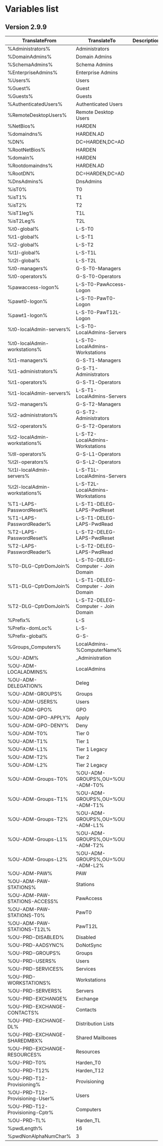 # Variables list  
## Version 2.9.9  
  
TranslateFrom | TranslateTo | Description
---|---|---
%Administrators%|Administrators|
%DomainAdmins%|Domain Admins|
%SchemaAdmins%|Schema Admins|
%EnterpriseAdmins%|Enterprise Admins|
%Users%|Users|
%Guest%|Guest|
%Guests%|Guests|
%AuthenticatedUsers%|Authenticated Users|
%RemoteDesktopUsers%|Remote Desktop Users|
%NetBios%|HARDEN|
%domaindns%|HARDEN.AD|
%DN%|DC=HARDEN,DC=AD|
%RootNetBios%|HARDEN|
%domain%|HARDEN|
%Rootdomaindns%|HARDEN.AD|
%RootDN%|DC=HARDEN,DC=AD|
%DnsAdmins%|DnsAdmins|
%isT0%|T0|
%isT1%|T1|
%isT2%|T2|
%isT1leg%|T1L|
%isT2Leg%|T2L|
%t0-global%|L-S-T0|
%t1-global%|L-S-T1|
%t2-global%|L-S-T2|
%t1l-global%|L-S-T1L|
%t2l-global%|L-S-T2L|
%t0-managers%|G-S-T0-Managers|
%t0-operators%|G-S-T0-Operators|
%pawaccess-logon%|L-S-T0-PawAccess-Logon|
%pawt0-logon%|L-S-T0-PawT0-Logon|
%pawt1-logon%|L-S-T0-PawT12L-Logon|
%t0-localAdmin-servers%|L-S-T0-LocalAdmins-Servers|
%t0-localAdmin-workstations%|L-S-T0-LocalAdmins-Workstations|
%t1-managers%|G-S-T1-Managers|
%t1-administrators%|G-S-T1-Administrators|
%t1-operators%|G-S-T1-Operators|
%t1-localAdmin-servers%|L-S-T1-LocalAdmins-Servers|
%t2-managers%|G-S-T2-Managers|
%t2-administrators%|G-S-T2-Administrators|
%t2-operators%|G-S-T2-Operators|
%t2-localAdmin-workstations%|L-S-T2-LocalAdmins-Workstations|
%tll-operators%|G-S-L1-Operators|
%t2l-operators%|G-S-L2-Operators|
%t1l-localAdmin-servers%|L-S-T1L-LocalAdmins-Servers|
%t2l-localAdmin-workstations%|L-S-T2L-LocalAdmins-Workstations|
%T1-LAPS-PasswordReset%|L-S-T1-DELEG-LAPS-PwdReset|
%T1-LAPS-PasswordReader%|L-S-T1-DELEG-LAPS-PwdRead|
%T2-LAPS-PasswordReset%|L-S-T2-DELEG-LAPS-PwdReset|
%T2-LAPS-PasswordReader%|L-S-T2-DELEG-LAPS-PwdRead|
%T0-DLG-CptrDomJoin%|L-S-T0-DELEG-Computer - Join Domain|
%T1-DLG-CptrDomJoin%|L-S-T1-DELEG-Computer - Join Domain|
%T2-DLG-CptrDomJoin%|L-S-T2-DELEG-Computer - Join Domain|
%Prefix%|L-S|
%Prefix-domLoc%|L-S-|
%Prefix-global%|G-S-|
%Groups_Computers%|LocalAdmins-%ComputerName%|
%OU-ADM%|_Administration|
%OU-ADM-LOCALADMINS%|LocalAdmins|
%OU-ADM-DELEGATION%|Deleg|
%OU-ADM-GROUPS%|Groups|
%OU-ADM-USERS%|Users|
%OU-ADM-GPO%|GPO|
%OU-ADM-GPO-APPLY%|Apply|
%OU-ADM-GPO-DENY%|Deny|
%OU-ADM-T0%|Tier 0|
%OU-ADM-T1%|Tier 1|
%OU-ADM-L1%|Tier 1 Legacy|
%OU-ADM-T2%|Tier 2|
%OU-ADM-L2%|Tier 2 Legacy|
%OU-ADM-Groups-T0%|%OU-ADM-GROUPS%,OU=%OU-ADM-T0%|
%OU-ADM-Groups-T1%|%OU-ADM-GROUPS%,OU=%OU-ADM-T1%|
%OU-ADM-Groups-T2%|%OU-ADM-GROUPS%,OU=%OU-ADM-L1%|
%OU-ADM-Groups-L1%|%OU-ADM-GROUPS%,OU=%OU-ADM-T2%|
%OU-ADM-Groups-L2%|%OU-ADM-GROUPS%,OU=%OU-ADM-L2%|
%OU-ADM-PAW%|PAW|
%OU-ADM-PAW-STATIONS%|Stations|
%OU-ADM-PAW-STATIONS-ACCESS%|PawAccess|
%OU-ADM-PAW-STATIONS-T0%|PawT0|
%OU-ADM-PAW-STATIONS-T12L%|PawT12L|
%OU-PRD-DISABLED%|Disabled|
%OU-PRD-AADSYNC%|DoNotSync|
%OU-PRD-GROUPS%|Groups|
%OU-PRD-USERS%|Users|
%OU-PRD-SERVICES%|Services|
%OU-PRD-WORKSTATIONS%|Workstations|
%OU-PRD-SERVERS%|Servers|
%OU-PRD-EXCHANGE%|Exchange|
%OU-PRD-EXCHANGE-CONTACTS%|Contacts|
%OU-PRD-EXCHANGE-DL%|Distribution Lists|
%OU-PRD-EXCHANGE-SHAREDMBX%|Shared Mailboxes|
%OU-PRD-EXCHANGE-RESOURCES%|Resources|
%OU-PRD-T0%|Harden_T0|
%OU-PRD-T12%|Harden_T12|
%OU-PRD-T12-Provisioning%|Provisioning|
%OU-PRD-T12-Provisioning-User%|Users|
%OU-PRD-T12-Provisioning-Cptr%|Computers|
%OU-PRD-TL%|Harden_TL|
%pwdLength%|16|
%pwdNonAlphaNumChar%|3|
